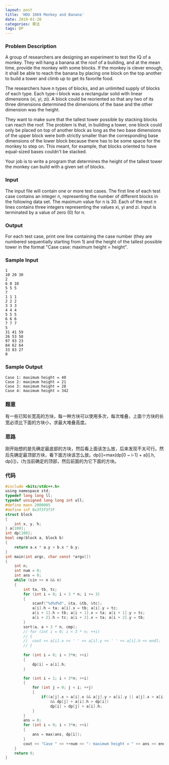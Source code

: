 ```yaml
---
layout: post
title: 'HDU 1069 Monkey and Banana'
date: 2019-01-20
categories: 算法
tags: DP
---
```

### Problem Description
A group of researchers are designing an experiment to test the IQ of a monkey. They will hang a banana at the roof of a building, and at the mean time, provide the monkey with some blocks. If the monkey is clever enough, it shall be able to reach the banana by placing one block on the top another to build a tower and climb up to get its favorite food.

The researchers have n types of blocks, and an unlimited supply of blocks of each type. Each type-i block was a rectangular solid with linear dimensions (xi, yi, zi). A block could be reoriented so that any two of its three dimensions determined the dimensions of the base and the other dimension was the height. 

They want to make sure that the tallest tower possible by stacking blocks can reach the roof. The problem is that, in building a tower, one block could only be placed on top of another block as long as the two base dimensions of the upper block were both strictly smaller than the corresponding base dimensions of the lower block because there has to be some space for the monkey to step on. This meant, for example, that blocks oriented to have equal-sized bases couldn't be stacked. 

Your job is to write a program that determines the height of the tallest tower the monkey can build with a given set of blocks.


### Input
The input file will contain one or more test cases. The first line of each test case contains an integer n,
representing the number of different blocks in the following data set. The maximum value for n is 30.
Each of the next n lines contains three integers representing the values xi, yi and zi.
Input is terminated by a value of zero (0) for n.


### Output
For each test case, print one line containing the case number (they are numbered sequentially starting from 1) and the height of the tallest possible tower in the format "Case case: maximum height = height".


### Sample Input
```
1  
10 20 30  
2  
6 8 10  
5 5 5  
7  
1 1 1  
2 2 2  
3 3 3  
4 4 4  
5 5 5  
6 6 6  
7 7 7  
5  
31 41 59  
26 53 58  
97 93 23  
84 62 64  
33 83 27  
0  
```

### Sample Output
```
Case 1: maximum height = 40
Case 2: maximum height = 21  
Case 3: maximum height = 28  
Case 4: maximum height = 342  
```

### 题意
有一些已知长宽高的方块，每一种方块可以使用多次，每次堆叠，上面个方块的长宽必须比下面的方块小，求最大堆叠高度。

### 思路
刚开始想的是先确定最底部的方块，然后看上面该怎么放，后来发现不太可行。然后先确定最顶部方块，看下面方块该怎么放。dp[i]=max(dp[0 ~ i-1] + a[i].h, dp[i])，i为当前确定的顶部，然后前面的为它下面的方块。

### 代码
```c
#include <bits/stdc++.h>
using namespace std;
typedef long long ll;
typedef unsigned long long int ull;
#define maxn 2000005
#define inf 0x3f3f3f3f
struct block
{
	int x, y, h;
} a[100];
int dp[100];
bool cmp(block a, block b)
{
	return a.x * a.y > b.x * b.y;
}
int main(int argc, char const *argv[])
{
	int n;
	int num = 0;
	int ans = 0;
	while (cin >> n && n)
	{
		int ta, tb, tc;
		for (int i = 0; i < 3 * n; i += 3)
		{
			scanf("%d%d%d", &ta, &tb, &tc);
			a[i].h = ta; a[i].x = tb; a[i].y = tc;
			a[i + 1].h = tb; a[i + 1].x = ta; a[i + 1].y = tc;
			a[i + 2].h = tc; a[i + 2].x = ta; a[i + 2].y = tb;
		}
		sort(a, a + 3 * n, cmp);
		// for (int i = 0; i < 3 * n; ++i)
		// {
		// 	cout << a[i].x << ' ' << a[i].y << ' ' << a[i].h << endl;
		// }
		
		for (int i = 0; i < 3*n; ++i)
		{
			dp[i] = a[i].h;
		}

		for (int i = 1; i < 3*n; ++i)
		{
			for (int j = 0; j < i; ++j)
			{
				if((a[j].x > a[i].x && a[j].y > a[i].y || a[j].x > a[i].y && a[j].y > a[i].x)
					&& dp[j] + a[i].h > dp[i])
					dp[i] = dp[j] + a[i].h;
			}
		}
		ans = 0;
		for (int i = 0; i < 3*n; ++i)
		{
			ans = max(ans, dp[i]);
		}
		cout << "Case " << ++num << ": maximum height = " << ans << endl;
	}
	return 0;
}
```